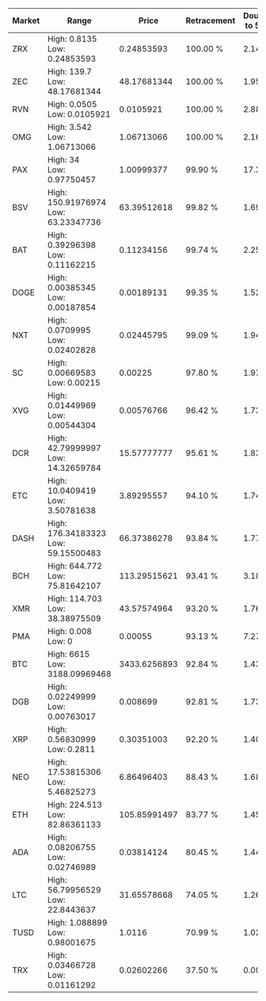 | Market | Range | Price| Retracement | Doubles to 50% |
| --- | --- | --- | --- | --- |
| ZRX | High: 0.8135<br />Low: 0.24853593 | 0.24853593 | 100.00 % | 2.14 |
| ZEC | High: 139.7<br />Low: 48.17681344 | 48.17681344 | 100.00 % | 1.95 |
| RVN | High: 0.0505<br />Low: 0.0105921 | 0.0105921 | 100.00 % | 2.88 |
| OMG | High: 3.542<br />Low: 1.06713066 | 1.06713066 | 100.00 % | 2.16 |
| PAX | High: 34<br />Low: 0.97750457 | 1.00999377 | 99.90 % | 17.32 |
| BSV | High: 150.91976974<br />Low: 63.23347736 | 63.39512618 | 99.82 % | 1.69 |
| BAT | High: 0.39296398<br />Low: 0.11162215 | 0.11234156 | 99.74 % | 2.25 |
| DOGE | High: 0.00385345<br />Low: 0.00187854 | 0.00189131 | 99.35 % | 1.52 |
| NXT | High: 0.0709995<br />Low: 0.02402828 | 0.02445795 | 99.09 % | 1.94 |
| SC | High: 0.00669583<br />Low: 0.00215 | 0.00225 | 97.80 % | 1.97 |
| XVG | High: 0.01449969<br />Low: 0.00544304 | 0.00576766 | 96.42 % | 1.73 |
| DCR | High: 42.79999997<br />Low: 14.32659784 | 15.57777777 | 95.61 % | 1.83 |
| ETC | High: 10.0409419<br />Low: 3.50781638 | 3.89295557 | 94.10 % | 1.74 |
| DASH | High: 176.34183323<br />Low: 59.15500483 | 66.37386278 | 93.84 % | 1.77 |
| BCH | High: 644.772<br />Low: 75.81642107 | 113.29515621 | 93.41 % | 3.18 |
| XMR | High: 114.703<br />Low: 38.38975509 | 43.57574964 | 93.20 % | 1.76 |
| PMA | High: 0.008<br />Low: 0 | 0.00055 | 93.13 % | 7.27 |
| BTC | High: 6615<br />Low: 3188.09969468 | 3433.6256893 | 92.84 % | 1.43 |
| DGB | High: 0.02249999<br />Low: 0.00763017 | 0.008699 | 92.81 % | 1.73 |
| XRP | High: 0.56830999<br />Low: 0.2811 | 0.30351003 | 92.20 % | 1.40 |
| NEO | High: 17.53815306<br />Low: 5.46825273 | 6.86496403 | 88.43 % | 1.68 |
| ETH | High: 224.513<br />Low: 82.86361133 | 105.85991497 | 83.77 % | 1.45 |
| ADA | High: 0.08206755<br />Low: 0.02746989 | 0.03814124 | 80.45 % | 1.44 |
| LTC | High: 56.79956529<br />Low: 22.8443637 | 31.65578668 | 74.05 % | 1.26 |
| TUSD | High: 1.088899<br />Low: 0.98001675 | 1.0116 | 70.99 % | 1.02 |
| TRX | High: 0.03466728<br />Low: 0.01161292 | 0.02602266 | 37.50 % | 0.00 |
